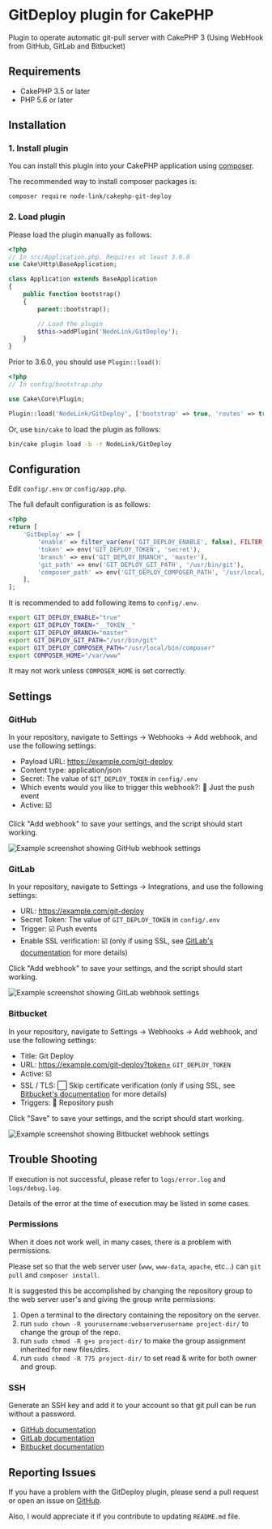 # GitDeploy plugin for CakePHP

Plugin to operate automatic git-pull server with CakePHP 3 (Using WebHook from GitHub, GitLab and Bitbucket)

## Requirements

* CakePHP 3.5 or later
* PHP 5.6 or later

## Installation

### 1. Install plugin

You can install this plugin into your CakePHP application using [composer](http://getcomposer.org).

The recommended way to install composer packages is:

```
composer require node-link/cakephp-git-deploy
```

### 2. Load plugin

Please load the plugin manually as follows:

```php
<?php
// In src/Application.php. Requires at least 3.6.0
use Cake\Http\BaseApplication;

class Application extends BaseApplication
{
    public function bootstrap()
    {
        parent::bootstrap();

        // Load the plugin
        $this->addPlugin('NodeLink/GitDeploy');
    }
}
```

Prior to 3.6.0, you should use `Plugin::load()`:

```php
<?php
// In config/bootstrap.php

use Cake\Core\Plugin;

Plugin::load('NodeLink/GitDeploy', ['bootstrap' => true, 'routes' => true]);
```

Or, use `bin/cake` to load the plugin as follows:

```bash
bin/cake plugin load -b -r NodeLink/GitDeploy
```

## Configuration

Edit `config/.env` or `config/app.php`.

The full default configuration is as follows:

```php
<?php
return [
    'GitDeploy' => [
        'enable' => filter_var(env('GIT_DEPLOY_ENABLE', false), FILTER_VALIDATE_BOOLEAN),
        'token' => env('GIT_DEPLOY_TOKEN', 'secret'),
        'branch' => env('GIT_DEPLOY_BRANCH', 'master'),
        'git_path' => env('GIT_DEPLOY_GIT_PATH', '/usr/bin/git'),
        'composer_path' => env('GIT_DEPLOY_COMPOSER_PATH', '/usr/local/bin/composer')
    ],
];
```

It is recommended to add following items to `config/.env`.

```bash
export GIT_DEPLOY_ENABLE="true"
export GIT_DEPLOY_TOKEN="__TOKEN__"
export GIT_DEPLOY_BRANCH="master"
export GIT_DEPLOY_GIT_PATH="/usr/bin/git"
export GIT_DEPLOY_COMPOSER_PATH="/usr/local/bin/composer"
export COMPOSER_HOME="/var/www"
```

It may not work unless `COMPOSER_HOME` is set correctly.

## Settings

### GitHub

In your repository, navigate to Settings &rarr; Webhooks &rarr; Add webhook, and use the following settings:

* Payload URL: https://example.com/git-deploy
* Content type: application/json
* Secret: The value of `GIT_DEPLOY_TOKEN` in `config/.env`
* Which events would you like to trigger this webhook?: :radio_button: Just the push event
* Active: :ballot_box_with_check:

Click "Add webhook" to save your settings, and the script should start working.

![Example screenshot showing GitHub webhook settings](./github-webhook-settings.png)

### GitLab

In your repository, navigate to Settings &rarr; Integrations, and use the following settings:

* URL: https://example.com/git-deploy
* Secret Token: The value of `GIT_DEPLOY_TOKEN` in `config/.env`
* Trigger: :ballot_box_with_check: Push events
* Enable SSL verification: :ballot_box_with_check: (only if using SSL, see [GitLab's documentation](https://gitlab.com/help/user/project/integrations/webhooks#ssl-verification) for more details)

Click "Add webhook" to save your settings, and the script should start working.

![Example screenshot showing GitLab webhook settings](./gitlab-webhook-settings.png)

### Bitbucket

In your repository, navigate to Settings &rarr; Webhooks &rarr; Add webhook, and use the following settings:

* Title: Git Deploy
* URL: https://example.com/git-deploy?token= `GIT_DEPLOY_TOKEN`
* Active: :ballot_box_with_check:
* SSL / TLS: :white_large_square: Skip certificate verification (only if using SSL, see [Bitbucket's documentation](https://confluence.atlassian.com/bitbucket/manage-webhooks-735643732.html#ManageWebhooks-skip_certificate) for more details)
* Triggers: :radio_button: Repository push

Click "Save" to save your settings, and the script should start working.

![Example screenshot showing Bitbucket webhook settings](./bitbucket-webhook-settings.png)

## Trouble Shooting

If execution is not successful, please refer to `logs/error.log` and `logs/debug.log`.

Details of the error at the time of execution may be listed in some cases.

### Permissions

When it does not work well, in many cases, there is a problem with permissions.

Please set so that the web server user (`www`, `www-data`, `apache`, etc...) can `git pull` and `composer install`.

It is suggested this be accomplished by changing the repository group to the web server user's and giving the group write permissions:

1. Open a terminal to the directory containing the repository on the server.
2. run `sudo chown -R yourusername:webserverusername project-dir/` to change the group of the repo.
3. run `sudo chmod -R g+s project-dir/` to make the group assignment inherited for new files/dirs.
4. run `sudo chmod -R 775 project-dir/` to set read & write for both owner and group.

### SSH

Generate an SSH key and add it to your account so that git pull can be run without a password.

* [GitHub documentation](https://help.github.com/articles/connecting-to-github-with-ssh/)
* [GitLab documentation](https://docs.gitlab.com/ce/ssh/README.html)
* [Bitbucket documentation](https://confluence.atlassian.com/bitbucket/set-up-an-ssh-key-728138079.html)

## Reporting Issues

If you have a problem with the GitDeploy plugin, please send a pull request or open an issue on [GitHub](https://github.com/node-link/cakephp-git-deploy/issues).

Also, I would appreciate it if you contribute to updating `README.md` file.
